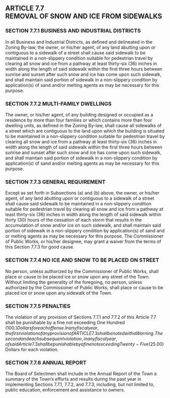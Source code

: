 ## ARTICLE 7.7<br/>REMOVAL OF SNOW AND ICE FROM SIDEWALKS

### SECTION 7.7.1 BUSINESS AND INDUSTRIAL DISTRICTS

In all Business and Industrial Districts, as defined and
delineated in the Zoning By-law, the owner, or his/her
agent, of any land abutting upon or contiguous to a
sidewalk of a street shall cause said sidewalk to be
maintained in a non-slippery condition suitable for
pedestrian travel by clearing all snow and ice from a
pathway at least thirty-six (36) inches in width along the
length of said sidewalk within the first three hours
between sunrise and sunset after such snow and ice has come
upon such sidewalk, and shall maintain said portion of
sidewalk in a non-slippery condition by application(s) of
sand and/or melting agents as may be necessary for this
purpose.

### SECTION 7.7.2 MULTI-FAMILY DWELLINGS

The owner, or his/her agent, of any building designed or
occupied as a residence by more than four families or which
contains more than four dwelling units, as defined in the
Zoning By-law, shall cause all sidewalks of a street which
are contiguous to the land upon which the building is
situated to be maintained in a non-slippery condition
suitable for pedestrian travel by clearing all snow and ice
from a pathway at least thirty-six (36) inches in width
along the length of said sidewalk within the first three
hours between sunrise and sunset after such snow and ice
has come upon such sidewalk, and shall maintain said
portion of sidewalk in a non-slippery condition by
application(s) of sand and/or melting agents as may be
necessary for this purpose.

### SECTION 7.7.3 GENERAL REQUIREMENT

Except as set forth in Subsections (a) and (b) above, the
owner, or his/her agent, of any land abutting upon or
contiguous to a sidewalk of a street shall cause said
sidewalk to be maintained in a non-slippery condition
suitable for pedestrian travel by clearing all snow and ice
from a pathway at least thirty-six (36) inches in width
along the length of said sidewalk within thirty (30) hours
of the cessation of each storm that results in the
accumulation of snow and/or ice on such sidewalk, and shall
maintain said portion of sidewalk in a non-slippery
condition by application(s) of sand and or melting agents
as may be necessary for this purpose. The Commissioner of
Public Works, or his/her designee, may grant a waiver from
the terms of this Section 7.7.3 for good cause.

### SECTION 7.7.4 NO ICE AND SNOW TO BE PLACED ON STREET

No person, unless authorized by the Commissioner of Public
Works, shall place or cause to be placed ice or snow upon
any street of the Town. Without limiting the generality of
the foregoing, no person, unless authorized by the
Commissioner of Public Works, shall place or cause to be
placed ice or snow upon any sidewalk of the Town.

### SECTION 7.7.5 PENALTIES

The violation of any provision of Sections 7.7.1 and 7.7.2
of this Article 7.7 shall be punishable by a fine not
exceeding One Hundred ($100.) Dollars for each offense. In
any fiscal year, the first violation of any provision of
ARTICLE 7.3 shall be noted with a Warning. The second and
each subsequent violation, in any fiscal year, of said
Article 7.3 shall be punishable by a fine not exceeding
Twenty-Five ($25.00) Dollars for each violation.

### SECTION 7.7.6 ANNUAL REPORT

The Board of Selectmen shall include in the Annual Report
of the Town a summary of the Town’s efforts and results
during the past year in implementing Sections 7.7.1, 7.7.2,
and 7.7.3, including, but not limited to, public education,
enforcement and assistance to owners.
